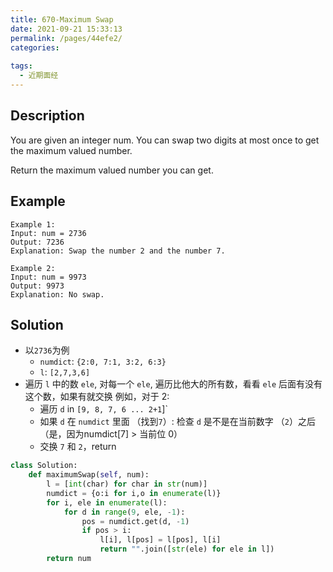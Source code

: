 ```yaml
---
title: 670-Maximum Swap
date: 2021-09-21 15:33:13
permalink: /pages/44efe2/
categories:
  
tags:
  - 近期面经
---
```

## Description
You are given an integer num. You can swap two digits at most once to get the maximum valued number.

Return the maximum valued number you can get.

 
## Example
```
Example 1:
Input: num = 2736
Output: 7236
Explanation: Swap the number 2 and the number 7.

Example 2:
Input: num = 9973
Output: 9973
Explanation: No swap.
```

## Solution
- 以`2736`为例
  - `numdict`: `{2:0, 7:1, 3:2, 6:3}`
  - `l`: `[2,7,3,6]`
- 遍历 `l` 中的数 `ele`, 对每一个 `ele`, 遍历比他大的所有数，看看 `ele` 后面有没有这个数，如果有就交换
 例如，对于 2:
  - 遍历 `d` in `[9, 8, 7, 6 ... 2+1`]`
  - 如果 `d` 在 `numdict` 里面 （找到`7`）: 检查 `d` 是不是在当前数字 （`2`）之后 （是，因为numdict[7] > 当前位 0）
  - 交换 `7` 和 `2`，return

```python
class Solution:
    def maximumSwap(self, num):
        l = [int(char) for char in str(num)]
        numdict = {o:i for i,o in enumerate(l)}
        for i, ele in enumerate(l):
            for d in range(9, ele, -1):
                pos = numdict.get(d, -1)
                if pos > i:
                    l[i], l[pos] = l[pos], l[i]
                    return "".join([str(ele) for ele in l])
        return num
```